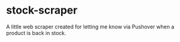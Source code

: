 # stock-scraper
A little web scraper created for letting me know via Pushover when a product is back in stock.
